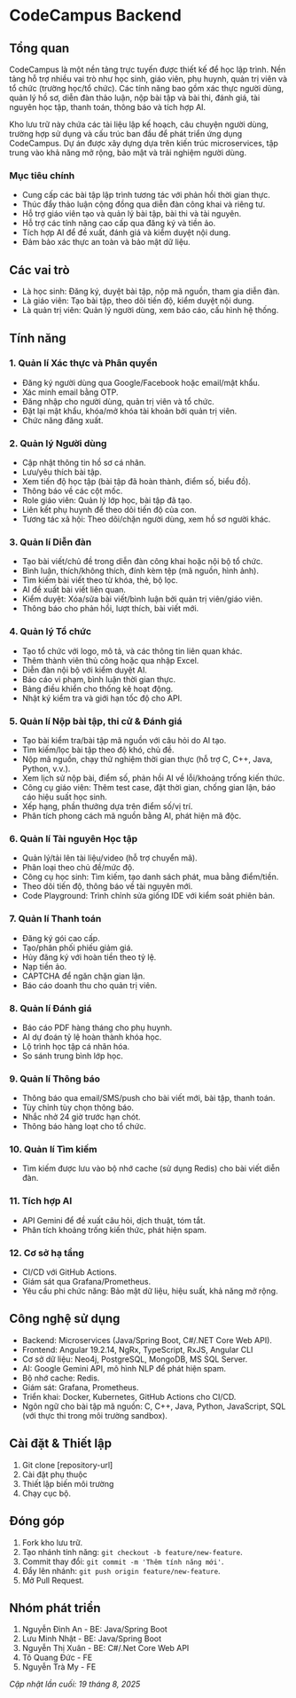 # CodeCampus Backend

## Tổng quan

CodeCampus là một nền tảng trực tuyến được thiết kế để học lập trình. Nền tảng hỗ trợ nhiều vai trò như học sinh, giáo
viên, phụ huynh, quản trị viên và tổ chức (trường học/tổ chức). Các tính năng bao gồm xác thực người dùng, quản lý hồ
sơ, diễn đàn thảo luận, nộp bài tập và bài thi, đánh giá, tài nguyên học tập, thanh toán, thông báo và tích hợp AI.

Kho lưu trữ này chứa các tài liệu lập kế hoạch, câu chuyện người dùng, trường hợp sử dụng và cấu trúc ban đầu để phát
triển ứng dụng CodeCampus. Dự án được xây dựng dựa trên kiến trúc microservices, tập trung vào khả năng mở rộng, bảo mật
và trải nghiệm người dùng.

### Mục tiêu chính
 
- Cung cấp các bài tập lập trình tương tác với phản hồi thời gian thực.
- Thúc đẩy thảo luận cộng đồng qua diễn đàn công khai và riêng tư.
- Hỗ trợ giáo viên tạo và quản lý bài tập, bài thi và tài nguyên.
- Hỗ trợ các tính năng cao cấp qua đăng ký và tiền ảo.
- Tích hợp AI để đề xuất, đánh giá và kiểm duyệt nội dung.
- Đảm bảo xác thực an toàn và bảo mật dữ liệu.

## Các vai trò

- Là học sinh: Đăng ký, duyệt bài tập, nộp mã nguồn, tham gia diễn đàn.
- Là giáo viên: Tạo bài tập, theo dõi tiến độ, kiểm duyệt nội dung.
- Là quản trị viên: Quản lý người dùng, xem báo cáo, cấu hình hệ thống.

## Tính năng

### 1. Quản lí Xác thực và Phân quyền

- Đăng ký người dùng qua Google/Facebook hoặc email/mật khẩu.
- Xác minh email bằng OTP.
- Đăng nhập cho người dùng, quản trị viên và tổ chức.
- Đặt lại mật khẩu, khóa/mở khóa tài khoản bởi quản trị viên.
- Chức năng đăng xuất.

### 2. Quản lý Người dùng

- Cập nhật thông tin hồ sơ cá nhân.
- Lưu/yêu thích bài tập.
- Xem tiến độ học tập (bài tập đã hoàn thành, điểm số, biểu đồ).
- Thông báo về các cột mốc.
- Role giáo viên: Quản lý lớp học, bài tập đã tạo.
- Liên kết phụ huynh để theo dõi tiến độ của con.
- Tương tác xã hội: Theo dõi/chặn người dùng, xem hồ sơ người khác.

### 3. Quản lí Diễn đàn

- Tạo bài viết/chủ đề trong diễn đàn công khai hoặc nội bộ tổ chức.
- Bình luận, thích/không thích, đính kèm tệp (mã nguồn, hình ảnh).
- Tìm kiếm bài viết theo từ khóa, thẻ, bộ lọc.
- AI đề xuất bài viết liên quan.
- Kiểm duyệt: Xóa/sửa bài viết/bình luận bởi quản trị viên/giáo viên.
- Thông báo cho phản hồi, lượt thích, bài viết mới.

### 4. Quản lý Tổ chức

- Tạo tổ chức với logo, mô tả, và các thông tin liên quan khác.
- Thêm thành viên thủ công hoặc qua nhập Excel.
- Diễn đàn nội bộ với kiểm duyệt AI.
- Báo cáo vi phạm, bình luận thời gian thực.
- Bảng điều khiển cho thống kê hoạt động.
- Nhật ký kiểm tra và giới hạn tốc độ cho API.

### 5. Quản lí Nộp bài tập, thi cử & Đánh giá

- Tạo bài kiểm tra/bài tập mã nguồn với câu hỏi do AI tạo.
- Tìm kiếm/lọc bài tập theo độ khó, chủ đề.
- Nộp mã nguồn, chạy thử nghiệm thời gian thực (hỗ trợ C, C++, Java, Python, v.v.).
- Xem lịch sử nộp bài, điểm số, phản hồi AI về lỗi/khoảng trống kiến thức.
- Công cụ giáo viên: Thêm test case, đặt thời gian, chống gian lận, báo cáo hiệu suất học sinh.
- Xếp hạng, phần thưởng dựa trên điểm số/vị trí.
- Phân tích phong cách mã nguồn bằng AI, phát hiện mã độc.

### 6. Quản lí Tài nguyên Học tập

- Quản lý/tải lên tài liệu/video (hỗ trợ chuyển mã).
- Phân loại theo chủ đề/mức độ.
- Công cụ học sinh: Tìm kiếm, tạo danh sách phát, mua bằng điểm/tiền.
- Theo dõi tiến độ, thông báo về tài nguyên mới.
- Code Playground: Trình chỉnh sửa giống IDE với kiểm soát phiên bản.

### 7. Quản lí Thanh toán

- Đăng ký gói cao cấp.
- Tạo/phân phối phiếu giảm giá.
- Hủy đăng ký với hoàn tiền theo tỷ lệ.
- Nạp tiền ảo.
- CAPTCHA để ngăn chặn gian lận.
- Báo cáo doanh thu cho quản trị viên.

### 8. Quản lí Đánh giá

- Báo cáo PDF hàng tháng cho phụ huynh.
- AI dự đoán tỷ lệ hoàn thành khóa học.
- Lộ trình học tập cá nhân hóa.
- So sánh trung bình lớp học.

### 9. Quản lí Thông báo

- Thông báo qua email/SMS/push cho bài viết mới, bài tập, thanh toán.
- Tùy chỉnh tùy chọn thông báo.
- Nhắc nhở 24 giờ trước hạn chót.
- Thông báo hàng loạt cho tổ chức.

### 10. Quản lí Tìm kiếm

- Tìm kiếm được lưu vào bộ nhớ cache (sử dụng Redis) cho bài viết diễn đàn.

### 11. Tích hợp AI

- API Gemini để đề xuất câu hỏi, dịch thuật, tóm tắt.
- Phân tích khoảng trống kiến thức, phát hiện spam.

### 12. Cơ sở hạ tầng

- CI/CD với GitHub Actions.
- Giám sát qua Grafana/Prometheus.
- Yêu cầu phi chức năng: Bảo mật dữ liệu, hiệu suất, khả năng mở rộng.

## Công nghệ sử dụng

- Backend: Microservices (Java/Spring Boot, C#/.NET Core Web API).
- Frontend: Angular 19.2.14, NgRx, TypeScript, RxJS, Angular CLI
- Cơ sở dữ liệu: Neo4j, PostgreSQL, MongoDB, MS SQL Server.
- AI: Google Gemini API, mô hình NLP để phát hiện spam.
- Bộ nhớ cache: Redis.
- Giám sát: Grafana, Prometheus.
- Triển khai: Docker, Kubernetes, GitHub Actions cho CI/CD.
- Ngôn ngữ cho bài tập mã nguồn: C, C++, Java, Python, JavaScript, SQL (với thực thi trong môi trường sandbox).

## Cài đặt & Thiết lập

1. Git clone [repository-url]
2. Cài đặt phụ thuộc
3. Thiết lập biến môi trường
4. Chạy cục bộ.

## Đóng góp

1. Fork kho lưu trữ.
2. Tạo nhánh tính năng: `git checkout -b feature/new-feature`.
3. Commit thay đổi: `git commit -m 'Thêm tính năng mới'`.
4. Đẩy lên nhánh: `git push origin feature/new-feature`.
5. Mở Pull Request.

## Nhóm phát triển

1. Nguyễn Đình An - BE: Java/Spring Boot
2. Lưu Minh Nhật - BE: Java/Spring Boot
3. Nguyễn Thị Xuân - BE: C#/.Net Core Web API
4. Tô Quang Đức - FE
5. Nguyễn Trà My - FE

*Cập nhật lần cuối: 19 tháng 8, 2025*
